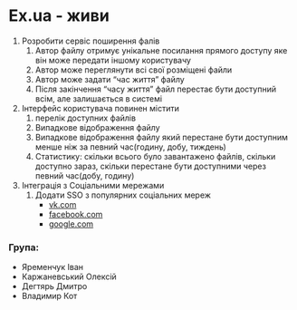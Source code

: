 # Ex.ua - живи
  1. Розробити сервіс поширення фалів
      1. Автор файлу отримує унікальне посилання прямого доступу яке він може передати іншому користувачу  
      2. Автор може переглянути всі свої розміщені файли  
      3. Автор може задати “час життя” файлу  
      4. Після закінчення “часу життя” файл перестає бути доступний всім, але залишається в системі  
  2. Інтерфейс користувача повинен містити  
      1. перелік доступних файлів  
      2. Випадкове відображення файлу  
      3. Випадкове відображення файлу який перестане бути доступним менше ніж за певний час(годину, добу, тиждень)  
      4. Статистику: скільки всього було завантажено файлів, скільки доступно зараз, скільки перестане бути доступними через певний час(добу, годину)  
  3. Інтеграція з Соціальними мережами  
      1. Додати SSO з популярних соціальних мереж  
          * [vk.com](https://vk.com/dev/openapi)  
          * [facebook.com](https://developers.facebook.com/docs/facebook-login)  
          * [google.com](https://developers.google.com/identity/)  

### Група:  
* Яременчук Іван  
* Каржаневський Олексій  
* Дегтярь Дмитро  
* Владимир Кот
